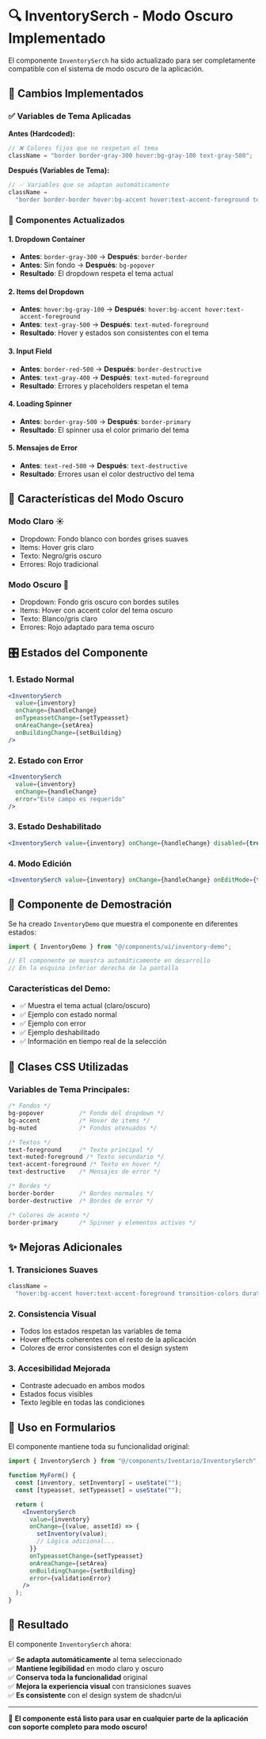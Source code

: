 # 🔍 InventorySerch - Modo Oscuro Implementado

El componente `InventorySerch` ha sido actualizado para ser completamente compatible con el sistema de modo oscuro de la aplicación.

## 🎨 Cambios Implementados

### ✅ **Variables de Tema Aplicadas**

**Antes (Hardcoded):**

```jsx
// ❌ Colores fijos que no respetan el tema
className = "border border-gray-300 hover:bg-gray-100 text-gray-500";
```

**Después (Variables de Tema):**

```jsx
// ✅ Variables que se adaptan automáticamente
className =
  "border border-border hover:bg-accent hover:text-accent-foreground text-muted-foreground";
```

### 🎯 **Componentes Actualizados**

#### **1. Dropdown Container**

- **Antes**: `border-gray-300` → **Después**: `border-border`
- **Antes**: Sin fondo → **Después**: `bg-popover`
- **Resultado**: El dropdown respeta el tema actual

#### **2. Items del Dropdown**

- **Antes**: `hover:bg-gray-100` → **Después**: `hover:bg-accent hover:text-accent-foreground`
- **Antes**: `text-gray-500` → **Después**: `text-muted-foreground`
- **Resultado**: Hover y estados son consistentes con el tema

#### **3. Input Field**

- **Antes**: `border-red-500` → **Después**: `border-destructive`
- **Antes**: `text-gray-400` → **Después**: `text-muted-foreground`
- **Resultado**: Errores y placeholders respetan el tema

#### **4. Loading Spinner**

- **Antes**: `border-gray-500` → **Después**: `border-primary`
- **Resultado**: El spinner usa el color primario del tema

#### **5. Mensajes de Error**

- **Antes**: `text-red-500` → **Después**: `text-destructive`
- **Resultado**: Errores usan el color destructivo del tema

## 🌙 Características del Modo Oscuro

### **Modo Claro** ☀️

- Dropdown: Fondo blanco con bordes grises suaves
- Items: Hover gris claro
- Texto: Negro/gris oscuro
- Errores: Rojo tradicional

### **Modo Oscuro** 🌙

- Dropdown: Fondo gris oscuro con bordes sutiles
- Items: Hover con accent color del tema oscuro
- Texto: Blanco/gris claro
- Errores: Rojo adaptado para tema oscuro

## 🎛️ Estados del Componente

### **1. Estado Normal**

```jsx
<InventorySerch
  value={inventory}
  onChange={handleChange}
  onTypeassetChange={setTypeasset}
  onAreaChange={setArea}
  onBuildingChange={setBuilding}
/>
```

### **2. Estado con Error**

```jsx
<InventorySerch
  value={inventory}
  onChange={handleChange}
  error="Este campo es requerido"
/>
```

### **3. Estado Deshabilitado**

```jsx
<InventorySerch value={inventory} onChange={handleChange} disabled={true} />
```

### **4. Modo Edición**

```jsx
<InventorySerch value={inventory} onChange={handleChange} onEditMode={true} />
```

## 🧪 Componente de Demostración

Se ha creado `InventoryDemo` que muestra el componente en diferentes estados:

```jsx
import { InventoryDemo } from "@/components/ui/inventory-demo";

// El componente se muestra automáticamente en desarrollo
// En la esquina inferior derecha de la pantalla
```

### **Características del Demo:**

- ✅ Muestra el tema actual (claro/oscuro)
- ✅ Ejemplo con estado normal
- ✅ Ejemplo con error
- ✅ Ejemplo deshabilitado
- ✅ Información en tiempo real de la selección

## 🎨 Clases CSS Utilizadas

### **Variables de Tema Principales:**

```css
/* Fondos */
bg-popover          /* Fondo del dropdown */
bg-accent           /* Hover de items */
bg-muted            /* Fondos atenuados */

/* Textos */
text-foreground     /* Texto principal */
text-muted-foreground /* Texto secundario */
text-accent-foreground /* Texto en hover */
text-destructive    /* Mensajes de error */

/* Bordes */
border-border       /* Bordes normales */
border-destructive  /* Bordes de error */

/* Colores de acento */
border-primary      /* Spinner y elementos activos */
```

## ✨ Mejoras Adicionales

### **1. Transiciones Suaves**

```jsx
className =
  "hover:bg-accent hover:text-accent-foreground transition-colors duration-200";
```

### **2. Consistencia Visual**

- Todos los estados respetan las variables de tema
- Hover effects coherentes con el resto de la aplicación
- Colores de error consistentes con el design system

### **3. Accesibilidad Mejorada**

- Contraste adecuado en ambos modos
- Estados focus visibles
- Texto legible en todas las condiciones

## 🔧 Uso en Formularios

El componente mantiene toda su funcionalidad original:

```jsx
import { InventorySerch } from "@/components/Iventario/InventorySerch";

function MyForm() {
  const [inventory, setInventory] = useState("");
  const [typeasset, setTypeasset] = useState("");

  return (
    <InventorySerch
      value={inventory}
      onChange={(value, assetId) => {
        setInventory(value);
        // Lógica adicional...
      }}
      onTypeassetChange={setTypeasset}
      onAreaChange={setArea}
      onBuildingChange={setBuilding}
      error={validationError}
    />
  );
}
```

## 🎯 Resultado

El componente `InventorySerch` ahora:

✅ **Se adapta automáticamente** al tema seleccionado  
✅ **Mantiene legibilidad** en modo claro y oscuro  
✅ **Conserva toda la funcionalidad** original  
✅ **Mejora la experiencia visual** con transiciones suaves  
✅ **Es consistente** con el design system de shadcn/ui

---

🎨 **El componente está listo para usar en cualquier parte de la aplicación con soporte completo para modo oscuro!**
